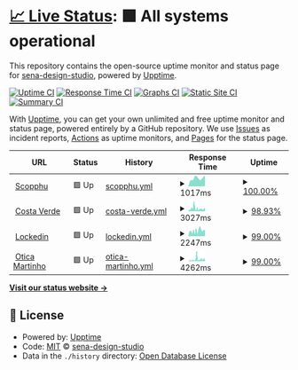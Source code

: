 # [📈 Live Status](https://sena-design-studio.github.io/uptime): <!--live status--> **🟩 All systems operational**

This repository contains the open-source uptime monitor and status page for [sena-design-studio](https://sena-design-studio.github.io/uptime), powered by [Upptime](https://github.com/upptime/upptime).

[![Uptime CI](https://github.com/sena-design-studio/uptime/workflows/Uptime%20CI/badge.svg)](https://github.com/sena-design-studio/uptime/actions?query=workflow%3A%22Uptime+CI%22)
[![Response Time CI](https://github.com/sena-design-studio/uptime/workflows/Response%20Time%20CI/badge.svg)](https://github.com/sena-design-studio/uptime/actions?query=workflow%3A%22Response+Time+CI%22)
[![Graphs CI](https://github.com/sena-design-studio/uptime/workflows/Graphs%20CI/badge.svg)](https://github.com/sena-design-studio/uptime/actions?query=workflow%3A%22Graphs+CI%22)
[![Static Site CI](https://github.com/sena-design-studio/uptime/workflows/Static%20Site%20CI/badge.svg)](https://github.com/sena-design-studio/uptime/actions?query=workflow%3A%22Static+Site+CI%22)
[![Summary CI](https://github.com/sena-design-studio/uptime/workflows/Summary%20CI/badge.svg)](https://github.com/sena-design-studio/uptime/actions?query=workflow%3A%22Summary+CI%22)

With [Upptime](https://upptime.js.org), you can get your own unlimited and free uptime monitor and status page, powered entirely by a GitHub repository. We use [Issues](https://github.com/sena-design-studio/uptime/issues) as incident reports, [Actions](https://github.com/sena-design-studio/uptime/actions) as uptime monitors, and [Pages](https://sena-design-studio.github.io/uptime) for the status page.

<!--start: status pages-->
<!-- This summary is generated by Upptime (https://github.com/upptime/upptime) -->
<!-- Do not edit this manually, your changes will be overwritten -->
<!-- prettier-ignore -->
| URL | Status | History | Response Time | Uptime |
| --- | ------ | ------- | ------------- | ------ |
| <img alt="" src="https://icons.duckduckgo.com/ip3/www.scopphu.com.ico" height="13"> [Scopphu](https://www.scopphu.com) | 🟩 Up | [scopphu.yml](https://github.com/sena-design-studio/uptime/commits/HEAD/history/scopphu.yml) | <details><summary><img alt="Response time graph" src="./graphs/scopphu/response-time-week.png" height="20"> 1017ms</summary><br><a href="https://sena-design-studio.github.io/uptime/history/scopphu"><img alt="Response time 1031" src="https://img.shields.io/endpoint?url=https%3A%2F%2Fraw.githubusercontent.com%2Fsena-design-studio%2Fuptime%2FHEAD%2Fapi%2Fscopphu%2Fresponse-time.json"></a><br><a href="https://sena-design-studio.github.io/uptime/history/scopphu"><img alt="24-hour response time 789" src="https://img.shields.io/endpoint?url=https%3A%2F%2Fraw.githubusercontent.com%2Fsena-design-studio%2Fuptime%2FHEAD%2Fapi%2Fscopphu%2Fresponse-time-day.json"></a><br><a href="https://sena-design-studio.github.io/uptime/history/scopphu"><img alt="7-day response time 1017" src="https://img.shields.io/endpoint?url=https%3A%2F%2Fraw.githubusercontent.com%2Fsena-design-studio%2Fuptime%2FHEAD%2Fapi%2Fscopphu%2Fresponse-time-week.json"></a><br><a href="https://sena-design-studio.github.io/uptime/history/scopphu"><img alt="30-day response time 997" src="https://img.shields.io/endpoint?url=https%3A%2F%2Fraw.githubusercontent.com%2Fsena-design-studio%2Fuptime%2FHEAD%2Fapi%2Fscopphu%2Fresponse-time-month.json"></a><br><a href="https://sena-design-studio.github.io/uptime/history/scopphu"><img alt="1-year response time 1031" src="https://img.shields.io/endpoint?url=https%3A%2F%2Fraw.githubusercontent.com%2Fsena-design-studio%2Fuptime%2FHEAD%2Fapi%2Fscopphu%2Fresponse-time-year.json"></a></details> | <details><summary><a href="https://sena-design-studio.github.io/uptime/history/scopphu">100.00%</a></summary><a href="https://sena-design-studio.github.io/uptime/history/scopphu"><img alt="All-time uptime 99.98%" src="https://img.shields.io/endpoint?url=https%3A%2F%2Fraw.githubusercontent.com%2Fsena-design-studio%2Fuptime%2FHEAD%2Fapi%2Fscopphu%2Fuptime.json"></a><br><a href="https://sena-design-studio.github.io/uptime/history/scopphu"><img alt="24-hour uptime 100.00%" src="https://img.shields.io/endpoint?url=https%3A%2F%2Fraw.githubusercontent.com%2Fsena-design-studio%2Fuptime%2FHEAD%2Fapi%2Fscopphu%2Fuptime-day.json"></a><br><a href="https://sena-design-studio.github.io/uptime/history/scopphu"><img alt="7-day uptime 100.00%" src="https://img.shields.io/endpoint?url=https%3A%2F%2Fraw.githubusercontent.com%2Fsena-design-studio%2Fuptime%2FHEAD%2Fapi%2Fscopphu%2Fuptime-week.json"></a><br><a href="https://sena-design-studio.github.io/uptime/history/scopphu"><img alt="30-day uptime 100.00%" src="https://img.shields.io/endpoint?url=https%3A%2F%2Fraw.githubusercontent.com%2Fsena-design-studio%2Fuptime%2FHEAD%2Fapi%2Fscopphu%2Fuptime-month.json"></a><br><a href="https://sena-design-studio.github.io/uptime/history/scopphu"><img alt="1-year uptime 99.98%" src="https://img.shields.io/endpoint?url=https%3A%2F%2Fraw.githubusercontent.com%2Fsena-design-studio%2Fuptime%2FHEAD%2Fapi%2Fscopphu%2Fuptime-year.json"></a></details>
| <img alt="" src="https://icons.duckduckgo.com/ip3/www.costa-verde.com.ico" height="13"> [Costa Verde](https://www.costa-verde.com) | 🟩 Up | [costa-verde.yml](https://github.com/sena-design-studio/uptime/commits/HEAD/history/costa-verde.yml) | <details><summary><img alt="Response time graph" src="./graphs/costa-verde/response-time-week.png" height="20"> 3027ms</summary><br><a href="https://sena-design-studio.github.io/uptime/history/costa-verde"><img alt="Response time 2318" src="https://img.shields.io/endpoint?url=https%3A%2F%2Fraw.githubusercontent.com%2Fsena-design-studio%2Fuptime%2FHEAD%2Fapi%2Fcosta-verde%2Fresponse-time.json"></a><br><a href="https://sena-design-studio.github.io/uptime/history/costa-verde"><img alt="24-hour response time 1783" src="https://img.shields.io/endpoint?url=https%3A%2F%2Fraw.githubusercontent.com%2Fsena-design-studio%2Fuptime%2FHEAD%2Fapi%2Fcosta-verde%2Fresponse-time-day.json"></a><br><a href="https://sena-design-studio.github.io/uptime/history/costa-verde"><img alt="7-day response time 3027" src="https://img.shields.io/endpoint?url=https%3A%2F%2Fraw.githubusercontent.com%2Fsena-design-studio%2Fuptime%2FHEAD%2Fapi%2Fcosta-verde%2Fresponse-time-week.json"></a><br><a href="https://sena-design-studio.github.io/uptime/history/costa-verde"><img alt="30-day response time 2606" src="https://img.shields.io/endpoint?url=https%3A%2F%2Fraw.githubusercontent.com%2Fsena-design-studio%2Fuptime%2FHEAD%2Fapi%2Fcosta-verde%2Fresponse-time-month.json"></a><br><a href="https://sena-design-studio.github.io/uptime/history/costa-verde"><img alt="1-year response time 2318" src="https://img.shields.io/endpoint?url=https%3A%2F%2Fraw.githubusercontent.com%2Fsena-design-studio%2Fuptime%2FHEAD%2Fapi%2Fcosta-verde%2Fresponse-time-year.json"></a></details> | <details><summary><a href="https://sena-design-studio.github.io/uptime/history/costa-verde">98.93%</a></summary><a href="https://sena-design-studio.github.io/uptime/history/costa-verde"><img alt="All-time uptime 99.87%" src="https://img.shields.io/endpoint?url=https%3A%2F%2Fraw.githubusercontent.com%2Fsena-design-studio%2Fuptime%2FHEAD%2Fapi%2Fcosta-verde%2Fuptime.json"></a><br><a href="https://sena-design-studio.github.io/uptime/history/costa-verde"><img alt="24-hour uptime 100.00%" src="https://img.shields.io/endpoint?url=https%3A%2F%2Fraw.githubusercontent.com%2Fsena-design-studio%2Fuptime%2FHEAD%2Fapi%2Fcosta-verde%2Fuptime-day.json"></a><br><a href="https://sena-design-studio.github.io/uptime/history/costa-verde"><img alt="7-day uptime 98.93%" src="https://img.shields.io/endpoint?url=https%3A%2F%2Fraw.githubusercontent.com%2Fsena-design-studio%2Fuptime%2FHEAD%2Fapi%2Fcosta-verde%2Fuptime-week.json"></a><br><a href="https://sena-design-studio.github.io/uptime/history/costa-verde"><img alt="30-day uptime 99.75%" src="https://img.shields.io/endpoint?url=https%3A%2F%2Fraw.githubusercontent.com%2Fsena-design-studio%2Fuptime%2FHEAD%2Fapi%2Fcosta-verde%2Fuptime-month.json"></a><br><a href="https://sena-design-studio.github.io/uptime/history/costa-verde"><img alt="1-year uptime 99.87%" src="https://img.shields.io/endpoint?url=https%3A%2F%2Fraw.githubusercontent.com%2Fsena-design-studio%2Fuptime%2FHEAD%2Fapi%2Fcosta-verde%2Fuptime-year.json"></a></details>
| <img alt="" src="https://icons.duckduckgo.com/ip3/www.lockedin.pt.ico" height="13"> [Lockedin](https://www.lockedin.pt) | 🟩 Up | [lockedin.yml](https://github.com/sena-design-studio/uptime/commits/HEAD/history/lockedin.yml) | <details><summary><img alt="Response time graph" src="./graphs/lockedin/response-time-week.png" height="20"> 2247ms</summary><br><a href="https://sena-design-studio.github.io/uptime/history/lockedin"><img alt="Response time 2163" src="https://img.shields.io/endpoint?url=https%3A%2F%2Fraw.githubusercontent.com%2Fsena-design-studio%2Fuptime%2FHEAD%2Fapi%2Flockedin%2Fresponse-time.json"></a><br><a href="https://sena-design-studio.github.io/uptime/history/lockedin"><img alt="24-hour response time 2159" src="https://img.shields.io/endpoint?url=https%3A%2F%2Fraw.githubusercontent.com%2Fsena-design-studio%2Fuptime%2FHEAD%2Fapi%2Flockedin%2Fresponse-time-day.json"></a><br><a href="https://sena-design-studio.github.io/uptime/history/lockedin"><img alt="7-day response time 2247" src="https://img.shields.io/endpoint?url=https%3A%2F%2Fraw.githubusercontent.com%2Fsena-design-studio%2Fuptime%2FHEAD%2Fapi%2Flockedin%2Fresponse-time-week.json"></a><br><a href="https://sena-design-studio.github.io/uptime/history/lockedin"><img alt="30-day response time 2273" src="https://img.shields.io/endpoint?url=https%3A%2F%2Fraw.githubusercontent.com%2Fsena-design-studio%2Fuptime%2FHEAD%2Fapi%2Flockedin%2Fresponse-time-month.json"></a><br><a href="https://sena-design-studio.github.io/uptime/history/lockedin"><img alt="1-year response time 2163" src="https://img.shields.io/endpoint?url=https%3A%2F%2Fraw.githubusercontent.com%2Fsena-design-studio%2Fuptime%2FHEAD%2Fapi%2Flockedin%2Fresponse-time-year.json"></a></details> | <details><summary><a href="https://sena-design-studio.github.io/uptime/history/lockedin">99.00%</a></summary><a href="https://sena-design-studio.github.io/uptime/history/lockedin"><img alt="All-time uptime 99.61%" src="https://img.shields.io/endpoint?url=https%3A%2F%2Fraw.githubusercontent.com%2Fsena-design-studio%2Fuptime%2FHEAD%2Fapi%2Flockedin%2Fuptime.json"></a><br><a href="https://sena-design-studio.github.io/uptime/history/lockedin"><img alt="24-hour uptime 100.00%" src="https://img.shields.io/endpoint?url=https%3A%2F%2Fraw.githubusercontent.com%2Fsena-design-studio%2Fuptime%2FHEAD%2Fapi%2Flockedin%2Fuptime-day.json"></a><br><a href="https://sena-design-studio.github.io/uptime/history/lockedin"><img alt="7-day uptime 99.00%" src="https://img.shields.io/endpoint?url=https%3A%2F%2Fraw.githubusercontent.com%2Fsena-design-studio%2Fuptime%2FHEAD%2Fapi%2Flockedin%2Fuptime-week.json"></a><br><a href="https://sena-design-studio.github.io/uptime/history/lockedin"><img alt="30-day uptime 99.77%" src="https://img.shields.io/endpoint?url=https%3A%2F%2Fraw.githubusercontent.com%2Fsena-design-studio%2Fuptime%2FHEAD%2Fapi%2Flockedin%2Fuptime-month.json"></a><br><a href="https://sena-design-studio.github.io/uptime/history/lockedin"><img alt="1-year uptime 99.61%" src="https://img.shields.io/endpoint?url=https%3A%2F%2Fraw.githubusercontent.com%2Fsena-design-studio%2Fuptime%2FHEAD%2Fapi%2Flockedin%2Fuptime-year.json"></a></details>
| <img alt="" src="https://icons.duckduckgo.com/ip3/www.oticamartinho.pt.ico" height="13"> [Otica Martinho](https://www.oticamartinho.pt) | 🟩 Up | [otica-martinho.yml](https://github.com/sena-design-studio/uptime/commits/HEAD/history/otica-martinho.yml) | <details><summary><img alt="Response time graph" src="./graphs/otica-martinho/response-time-week.png" height="20"> 4262ms</summary><br><a href="https://sena-design-studio.github.io/uptime/history/otica-martinho"><img alt="Response time 3534" src="https://img.shields.io/endpoint?url=https%3A%2F%2Fraw.githubusercontent.com%2Fsena-design-studio%2Fuptime%2FHEAD%2Fapi%2Fotica-martinho%2Fresponse-time.json"></a><br><a href="https://sena-design-studio.github.io/uptime/history/otica-martinho"><img alt="24-hour response time 2115" src="https://img.shields.io/endpoint?url=https%3A%2F%2Fraw.githubusercontent.com%2Fsena-design-studio%2Fuptime%2FHEAD%2Fapi%2Fotica-martinho%2Fresponse-time-day.json"></a><br><a href="https://sena-design-studio.github.io/uptime/history/otica-martinho"><img alt="7-day response time 4262" src="https://img.shields.io/endpoint?url=https%3A%2F%2Fraw.githubusercontent.com%2Fsena-design-studio%2Fuptime%2FHEAD%2Fapi%2Fotica-martinho%2Fresponse-time-week.json"></a><br><a href="https://sena-design-studio.github.io/uptime/history/otica-martinho"><img alt="30-day response time 3908" src="https://img.shields.io/endpoint?url=https%3A%2F%2Fraw.githubusercontent.com%2Fsena-design-studio%2Fuptime%2FHEAD%2Fapi%2Fotica-martinho%2Fresponse-time-month.json"></a><br><a href="https://sena-design-studio.github.io/uptime/history/otica-martinho"><img alt="1-year response time 3534" src="https://img.shields.io/endpoint?url=https%3A%2F%2Fraw.githubusercontent.com%2Fsena-design-studio%2Fuptime%2FHEAD%2Fapi%2Fotica-martinho%2Fresponse-time-year.json"></a></details> | <details><summary><a href="https://sena-design-studio.github.io/uptime/history/otica-martinho">99.00%</a></summary><a href="https://sena-design-studio.github.io/uptime/history/otica-martinho"><img alt="All-time uptime 96.17%" src="https://img.shields.io/endpoint?url=https%3A%2F%2Fraw.githubusercontent.com%2Fsena-design-studio%2Fuptime%2FHEAD%2Fapi%2Fotica-martinho%2Fuptime.json"></a><br><a href="https://sena-design-studio.github.io/uptime/history/otica-martinho"><img alt="24-hour uptime 100.00%" src="https://img.shields.io/endpoint?url=https%3A%2F%2Fraw.githubusercontent.com%2Fsena-design-studio%2Fuptime%2FHEAD%2Fapi%2Fotica-martinho%2Fuptime-day.json"></a><br><a href="https://sena-design-studio.github.io/uptime/history/otica-martinho"><img alt="7-day uptime 99.00%" src="https://img.shields.io/endpoint?url=https%3A%2F%2Fraw.githubusercontent.com%2Fsena-design-studio%2Fuptime%2FHEAD%2Fapi%2Fotica-martinho%2Fuptime-week.json"></a><br><a href="https://sena-design-studio.github.io/uptime/history/otica-martinho"><img alt="30-day uptime 99.77%" src="https://img.shields.io/endpoint?url=https%3A%2F%2Fraw.githubusercontent.com%2Fsena-design-studio%2Fuptime%2FHEAD%2Fapi%2Fotica-martinho%2Fuptime-month.json"></a><br><a href="https://sena-design-studio.github.io/uptime/history/otica-martinho"><img alt="1-year uptime 96.17%" src="https://img.shields.io/endpoint?url=https%3A%2F%2Fraw.githubusercontent.com%2Fsena-design-studio%2Fuptime%2FHEAD%2Fapi%2Fotica-martinho%2Fuptime-year.json"></a></details>

<!--end: status pages-->

[**Visit our status website →**](https://sena-design-studio.github.io/uptime)

## 📄 License

- Powered by: [Upptime](https://github.com/upptime/upptime)
- Code: [MIT](./LICENSE) © [sena-design-studio](https://sena-design-studio.github.io/uptime)
- Data in the `./history` directory: [Open Database License](https://opendatacommons.org/licenses/odbl/1-0/)
